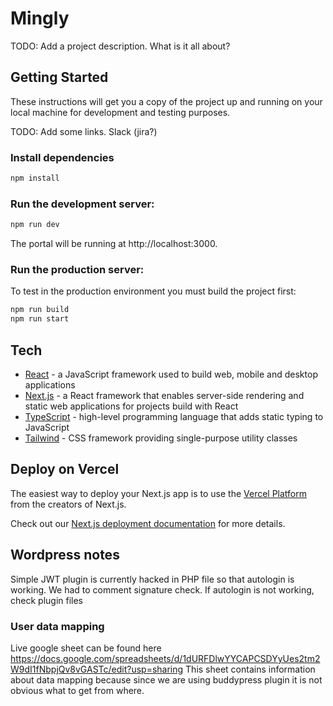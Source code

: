 # Mingly

TODO: Add a project description. What is it all about?

## Getting Started

These instructions will get you a copy of the project up and running on your local machine for development and testing purposes.

TODO: Add some links. Slack (jira?)

### Install dependencies

```bash
npm install
```

### Run the development server:

```bash
npm run dev
```

The portal will be running at http://localhost:3000.

### Run the production server:

To test in the production environment you must build the project first:

```bash
npm run build
npm run start
```

## Tech

- [React](https://react.dev/) - a JavaScript framework used to build web, mobile and desktop applications
- [Next.js](https://nextjs.org/) - a React framework that enables server-side rendering and static web applications for projects build with React
- [TypeScript](https://www.typescriptlang.org/) - high-level programming language that adds static typing to JavaScript
- [Tailwind](https://tailwindcss.com/) - CSS framework providing single-purpose utility classes


## Deploy on Vercel

The easiest way to deploy your Next.js app is to use the [Vercel Platform](https://vercel.com/new?utm_medium=default-template&filter=next.js&utm_source=create-next-app&utm_campaign=create-next-app-readme) from the creators of Next.js.

Check out our [Next.js deployment documentation](https://nextjs.org/docs/deployment) for more details.


## Wordpress notes

Simple JWT plugin is currently hacked in PHP file so that autologin is working. We had to comment signature check. If autologin is not working, check plugin files

### User data mapping

Live google sheet can be found here https://docs.google.com/spreadsheets/d/1dURFDlwYYCAPCSDYyUes2tm2W9dI1fNbpjQv8vGASTc/edit?usp=sharing 
This sheet contains information about data mapping because since we are using buddypress plugin it is not obvious what to get from where. 